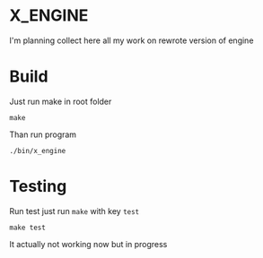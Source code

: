 # X_ENGINE
I'm planning collect here all my work on rewrote version of engine

# Build
Just run make in root folder
	
	make

Than run program
	
	./bin/x_engine

# Testing

Run test just run `make` with key `test` 

	make test

It actually not working now but in progress
